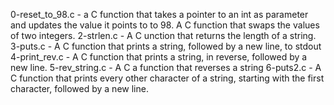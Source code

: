 0-reset_to_98.c - a C function that takes a pointer to an int as parameter and updates the value it points to to 98.
A C function that swaps the values of two integers.
2-strlen.c - A C unction that returns the length of a string.
3-puts.c - A C function that prints a string, followed by a new line, to stdout
4-print_rev.c - A C function that prints a string, in reverse, followed by a new line.
5-rev_string.c - A C a function that reverses a string
6-puts2.c - A C function that prints every other character of a string, starting with the first character, followed by a new line.

